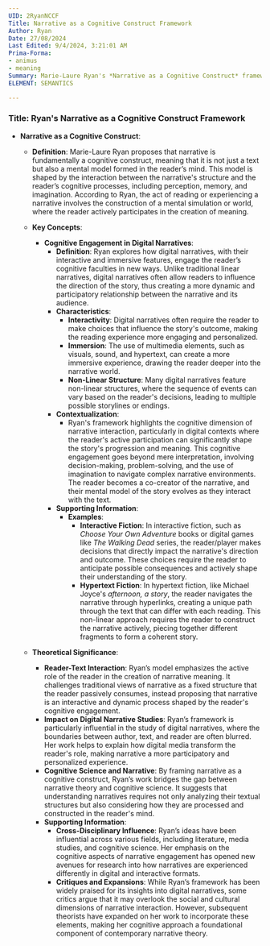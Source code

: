 ```yaml
---
UID: 2RyanNCCF
Title: Narrative as a Cognitive Construct Framework
Author: Ryan
Date: 27/08/2024
Last Edited: 9/4/2024, 3:21:01 AM
Prima-Forma:
- animus
- meaning
Summary: Marie-Laure Ryan's *Narrative as a Cognitive Construct* framework views narrative as a mental model shaped by reader interaction with the text. In digital narratives, this engagement is heightened through interactivity and non-linear structures, positioning the reader as a co-creator of meaning, a concept that bridges narrative theory and cognitive science.
ELEMENT: SEMANTICS

---
```

### Title: **Ryan's Narrative as a Cognitive Construct Framework**

- **Narrative as a Cognitive Construct**:
  - **Definition**: Marie-Laure Ryan proposes that narrative is fundamentally a cognitive construct, meaning that it is not just a text but also a mental model formed in the reader’s mind. This model is shaped by the interaction between the narrative's structure and the reader’s cognitive processes, including perception, memory, and imagination. According to Ryan, the act of reading or experiencing a narrative involves the construction of a mental simulation or world, where the reader actively participates in the creation of meaning.
  
  - **Key Concepts**:
    - **Cognitive Engagement in Digital Narratives**:
      - **Definition**: Ryan explores how digital narratives, with their interactive and immersive features, engage the reader’s cognitive faculties in new ways. Unlike traditional linear narratives, digital narratives often allow readers to influence the direction of the story, thus creating a more dynamic and participatory relationship between the narrative and its audience.
      - **Characteristics**:
        - **Interactivity**: Digital narratives often require the reader to make choices that influence the story's outcome, making the reading experience more engaging and personalized.
        - **Immersion**: The use of multimedia elements, such as visuals, sound, and hypertext, can create a more immersive experience, drawing the reader deeper into the narrative world.
        - **Non-Linear Structure**: Many digital narratives feature non-linear structures, where the sequence of events can vary based on the reader's decisions, leading to multiple possible storylines or endings.
      - **Contextualization**:
        - Ryan's framework highlights the cognitive dimension of narrative interaction, particularly in digital contexts where the reader's active participation can significantly shape the story's progression and meaning. This cognitive engagement goes beyond mere interpretation, involving decision-making, problem-solving, and the use of imagination to navigate complex narrative environments. The reader becomes a co-creator of the narrative, and their mental model of the story evolves as they interact with the text.
      - **Supporting Information**:
        - **Examples**:
          - **Interactive Fiction**: In interactive fiction, such as *Choose Your Own Adventure* books or digital games like *The Walking Dead* series, the reader/player makes decisions that directly impact the narrative's direction and outcome. These choices require the reader to anticipate possible consequences and actively shape their understanding of the story.
          - **Hypertext Fiction**: In hypertext fiction, like Michael Joyce's *afternoon, a story*, the reader navigates the narrative through hyperlinks, creating a unique path through the text that can differ with each reading. This non-linear approach requires the reader to construct the narrative actively, piecing together different fragments to form a coherent story.
    
  - **Theoretical Significance**:
    - **Reader-Text Interaction**: Ryan’s model emphasizes the active role of the reader in the creation of narrative meaning. It challenges traditional views of narrative as a fixed structure that the reader passively consumes, instead proposing that narrative is an interactive and dynamic process shaped by the reader's cognitive engagement.
    - **Impact on Digital Narrative Studies**: Ryan’s framework is particularly influential in the study of digital narratives, where the boundaries between author, text, and reader are often blurred. Her work helps to explain how digital media transform the reader's role, making narrative a more participatory and personalized experience.
    - **Cognitive Science and Narrative**: By framing narrative as a cognitive construct, Ryan’s work bridges the gap between narrative theory and cognitive science. It suggests that understanding narratives requires not only analyzing their textual structures but also considering how they are processed and constructed in the reader's mind.
    - **Supporting Information**:
      - **Cross-Disciplinary Influence**: Ryan’s ideas have been influential across various fields, including literature, media studies, and cognitive science. Her emphasis on the cognitive aspects of narrative engagement has opened new avenues for research into how narratives are experienced differently in digital and interactive formats.
      - **Critiques and Expansions**: While Ryan’s framework has been widely praised for its insights into digital narratives, some critics argue that it may overlook the social and cultural dimensions of narrative interaction. However, subsequent theorists have expanded on her work to incorporate these elements, making her cognitive approach a foundational component of contemporary narrative theory.